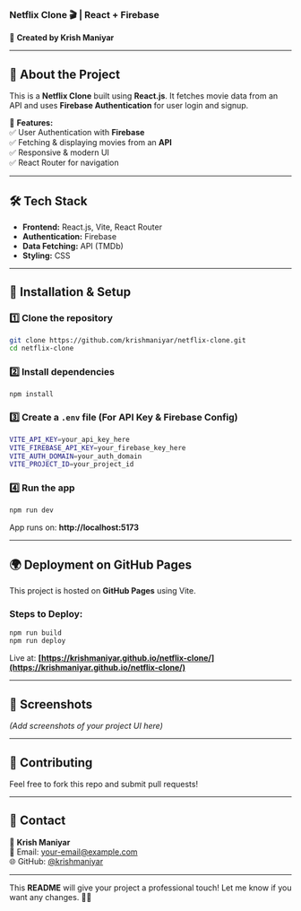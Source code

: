 
### **Netflix Clone 🎬 | React + Firebase**  
🚀 **Created by Krish Maniyar**  

---

## 📌 **About the Project**  
This is a **Netflix Clone** built using **React.js**. It fetches movie data from an API and uses **Firebase Authentication** for user login and signup.  

🔹 **Features:**  
✅ User Authentication with **Firebase**  
✅ Fetching & displaying movies from an **API**  
✅ Responsive & modern UI  
✅ React Router for navigation  

---

## 🛠️ **Tech Stack**  
- **Frontend:** React.js, Vite, React Router  
- **Authentication:** Firebase  
- **Data Fetching:** API (TMDb)  
- **Styling:** CSS  

---

## 🚀 **Installation & Setup**  

### **1️⃣ Clone the repository**  
```sh
git clone https://github.com/krishmaniyar/netflix-clone.git
cd netflix-clone
```

### **2️⃣ Install dependencies**  
```sh
npm install
```

### **3️⃣ Create a `.env` file** (For API Key & Firebase Config)  
```sh
VITE_API_KEY=your_api_key_here
VITE_FIREBASE_API_KEY=your_firebase_key_here
VITE_AUTH_DOMAIN=your_auth_domain
VITE_PROJECT_ID=your_project_id
```

### **4️⃣ Run the app**  
```sh
npm run dev
```
App runs on: **http://localhost:5173**

---

## 🌍 **Deployment on GitHub Pages**  
This project is hosted on **GitHub Pages** using Vite.

### **Steps to Deploy:**  
```sh
npm run build
npm run deploy
```
Live at: **[https://krishmaniyar.github.io/netflix-clone/](https://krishmaniyar.github.io/netflix-clone/)**

---

## 📸 **Screenshots**  
_(Add screenshots of your project UI here)_

---

## 🤝 **Contributing**  
Feel free to fork this repo and submit pull requests!  

---

## 📩 **Contact**  
🔹 **Krish Maniyar**  
📧 Email: [your-email@example.com](mailto:your-email@example.com)  
🌐 GitHub: [@krishmaniyar](https://github.com/krishmaniyar)  

---

This **README** will give your project a professional touch! Let me know if you want any changes. 🚀🔥